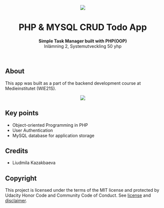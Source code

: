 <div align="center"><img src="https://medieinstitutet.se/wp-content/uploads/2019/04/logomedieinstitutet-370x73.png"></div>
<h1 align="center">PHP & MYSQL CRUD Todo App</h1>
<p align="center"><strong>Simple Task Manager built with PHP(OOP)</strong>
<br>Inlämning 2, Systemutveckling 50 yhp</p>
<br/>
<h2>About</h2>

This app was built as a part of the backend development course at Medieinstitutet (WIE21S). 

<div align="center"><img src="https://i.postimg.cc/dQZ0Q0xb/image.png"></div>

<h2>Key points</h2>

- Object-oriented Programming in PHP
- User Authentication
- MySQL database for application storage

<h2>Credits</h2>

- Liudmila Kazakbaeva

<h2>Copyright</h2>
This project is licensed under the terms of the MIT license and protected by Udacity Honor Code and Community Code of Conduct. See <a href="LICENSE.md">license</a> and <a href="LICENSE.DISCLAIMER.md">disclaimer</a>.